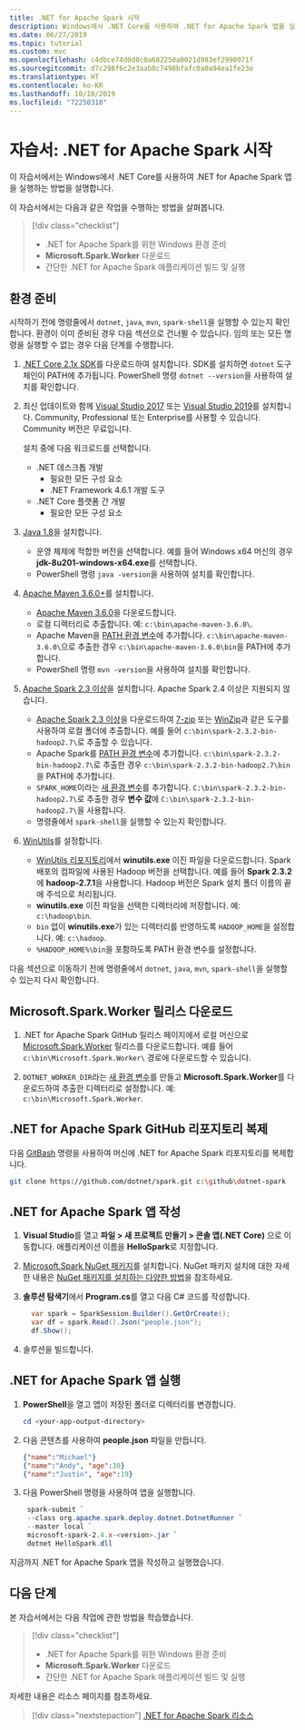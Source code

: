 ```yaml
---
title: .NET for Apache Spark 시작
description: Windows에서 .NET Core를 사용하여 .NET for Apache Spark 앱을 실행하는 방법을 살펴봅니다.
ms.date: 06/27/2019
ms.topic: tutorial
ms.custom: mvc
ms.openlocfilehash: c4dbce74d0d8c0a682250a8021d983ef2990971f
ms.sourcegitcommit: d7c298f6c2e3aab0c7498bfafc0a0a94ea1fe23e
ms.translationtype: HT
ms.contentlocale: ko-KR
ms.lasthandoff: 10/10/2019
ms.locfileid: "72250318"
---
```

# <a name="tutorial-get-started-with-net-for-apache-spark"></a>자습서: .NET for Apache Spark 시작

이 자습서에서는 Windows에서 .NET Core를 사용하여 .NET for Apache Spark 앱을 실행하는 방법을 설명합니다.

이 자습서에서는 다음과 같은 작업을 수행하는 방법을 살펴봅니다.

> [!div class="checklist"]
>
> * .NET for Apache Spark를 위한 Windows 환경 준비
> * **Microsoft.Spark.Worker** 다운로드
> * 간단한 .NET for Apache Spark 애플리케이션 빌드 및 실행

## <a name="prepare-your-environment"></a>환경 준비

시작하기 전에 명령줄에서 `dotnet`, `java`, `mvn`, `spark-shell`을 실행할 수 있는지 확인합니다. 환경이 이미 준비된 경우 다음 섹션으로 건너뛸 수 있습니다. 임의 또는 모든 명령을 실행할 수 없는 경우 다음 단계를 수행합니다.

1. [.NET Core 2.1x SDK](https://dotnet.microsoft.com/download/dotnet-core/2.1)를 다운로드하여 설치합니다. SDK를 설치하면 `dotnet` 도구 체인이 PATH에 추가됩니다. PowerShell 명령 `dotnet --version`을 사용하여 설치를 확인합니다.

2. 최신 업데이트와 함께 [Visual Studio 2017](https://www.visualstudio.com/downloads/) 또는 [Visual Studio 2019](https://visualstudio.microsoft.com/vs/preview/)를 설치합니다. Community, Professional 또는 Enterprise를 사용할 수 있습니다. Community 버전은 무료입니다.

   설치 중에 다음 워크로드를 선택합니다.
      * .NET 데스크톱 개발
          * 필요한 모든 구성 요소
          * .NET Framework 4.6.1 개발 도구
      * .NET Core 플랫폼 간 개발
          * 필요한 모든 구성 요소

3. [Java 1.8](https://www.oracle.com/technetwork/java/javase/downloads/jdk8-downloads-2133151.html)을 설치합니다.

    * 운영 체제에 적합한 버전을 선택합니다. 예를 들어 Windows x64 머신의 경우 **jdk-8u201-windows-x64.exe**를 선택합니다.
    * PowerShell 명령 `java -version`을 사용하여 설치를 확인합니다.

4. [Apache Maven 3.6.0+](https://maven.apache.org/download.cgi)를 설치합니다.
    * [Apache Maven 3.6.0](http://mirror.metrocast.net/apache/maven/maven-3/3.6.0/binaries/apache-maven-3.6.0-bin.zip)을 다운로드합니다.
    * 로컬 디렉터리로 추출합니다. 예: `c:\bin\apache-maven-3.6.0\`.
    * Apache Maven을 [PATH 환경 변수](https://www.java.com/en/download/help/path.xml)에 추가합니다. `c:\bin\apache-maven-3.6.0\`으로 추출한 경우 `c:\bin\apache-maven-3.6.0\bin`을 PATH에 추가합니다.
    * PowerShell 명령 `mvn -version`을 사용하여 설치를 확인합니다.

5. [Apache Spark 2.3 이상](https://spark.apache.org/downloads.html)을 설치합니다. Apache Spark 2.4 이상은 지원되지 않습니다.
    * [Apache Spark 2.3 이상](https://spark.apache.org/downloads.html)을 다운로드하여 [7-zip](https://www.7-zip.org/) 또는 [WinZip](https://www.winzip.com/)과 같은 도구를 사용하여 로컬 폴더에 추출합니다. 예를 들어 `c:\bin\spark-2.3.2-bin-hadoop2.7\`로 추출할 수 있습니다.
    * Apache Spark를 [PATH 환경 변수](https://www.java.com/en/download/help/path.xml)에 추가합니다. `c:\bin\spark-2.3.2-bin-hadoop2.7\`로 추출한 경우 `c:\bin\spark-2.3.2-bin-hadoop2.7\bin`을 PATH에 추가합니다.
    * `SPARK_HOME`이라는 [새 환경 변수](https://www.java.com/en/download/help/path.xml)를 추가합니다. `C:\bin\spark-2.3.2-bin-hadoop2.7\`로 추출한 경우 **변수 값**에 `C:\bin\spark-2.3.2-bin-hadoop2.7\`을 사용합니다.
    * 명령줄에서 `spark-shell`을 실행할 수 있는지 확인합니다.

6. [WinUtils](https://github.com/steveloughran/winutils)를 설정합니다.
    * [WinUtils 리포지토리](https://github.com/steveloughran/winutils)에서 **winutils.exe** 이진 파일을 다운로드합니다. Spark 배포의 컴파일에 사용된 Hadoop 버전을 선택합니다. 예를 들어 **Spark 2.3.2**에 **hadoop-2.7.1**을 사용합니다. Hadoop 버전은 Spark 설치 폴더 이름의 끝에 주석으로 처리됩니다.
    * **winutils.exe** 이진 파일을 선택한 디렉터리에 저장합니다. 예: `c:\hadoop\bin`.
    * `bin` 없이 **winutils.exe**가 있는 디렉터리를 반영하도록 `HADOOP_HOME`을 설정합니다. 예: `c:\hadoop`.
    * `%HADOOP_HOME%\bin`을 포함하도록 PATH 환경 변수를 설정합니다.

다음 섹션으로 이동하기 전에 명령줄에서 `dotnet`, `java`, `mvn`, `spark-shell`을 실행할 수 있는지 다시 확인합니다.

## <a name="download-the-microsoftsparkworker-release"></a>Microsoft.Spark.Worker 릴리스 다운로드

1. .NET for Apache Spark GitHub 릴리스 페이지에서 로컬 머신으로 [Microsoft.Spark.Worker](https://github.com/dotnet/spark/releases) 릴리스를 다운로드합니다. 예를 들어 `c:\bin\Microsoft.Spark.Worker\` 경로에 다운로드할 수 있습니다.

2. `DOTNET_WORKER_DIR`라는 [새 환경 변수](https://www.java.com/en/download/help/path.xml)를 만들고 **Microsoft.Spark.Worker**를 다운로드하여 추출한 디렉터리로 설정합니다. 예: `c:\bin\Microsoft.Spark.Worker`.

## <a name="clone-the-net-for-apache-spark-github-repo"></a>.NET for Apache Spark GitHub 리포지토리 복제

다음 [GitBash](https://gitforwindows.org/) 명령을 사용하여 머신에 .NET for Apache Spark 리포지토리를 복제합니다.

```bash
git clone https://github.com/dotnet/spark.git c:\github\dotnet-spark
```

## <a name="write-a-net-for-apache-spark-app"></a>.NET for Apache Spark 앱 작성

1. **Visual Studio**를 열고 **파일 > 새 프로젝트 만들기 > 콘솔 앱(.NET Core)** 으로 이동합니다. 애플리케이션 이름을 **HelloSpark**로 지정합니다.

2. [Microsoft.Spark NuGet 패키지](https://www.nuget.org/profiles/spark)를 설치합니다. NuGet 패키지 설치에 대한 자세한 내용은 [NuGet 패키지를 설치하는 다양한 방법](https://docs.microsoft.com/nuget/consume-packages/ways-to-install-a-package)을 참조하세요.

3. **솔루션 탐색기**에서 **Program.cs**를 열고 다음 C# 코드를 작성합니다.

   ```csharp
     var spark = SparkSession.Builder().GetOrCreate();
     var df = spark.Read().Json("people.json");
     df.Show();
   ```

4. 솔루션을 빌드합니다.

## <a name="run-your-net-for-apache-spark-app"></a>.NET for Apache Spark 앱 실행

1. **PowerShell**을 열고 앱이 저장된 폴더로 디렉터리를 변경합니다.

   ```powershell
   cd <your-app-output-directory>
   ```

2. 다음 콘텐츠를 사용하여 **people.json** 파일을 만듭니다.

   ```json
   {"name":"Michael"}
   {"name":"Andy", "age":30}
   {"name":"Justin", "age":19}
   ```

3. 다음 PowerShell 명령을 사용하여 앱을 실행합니다.

   ```powershell
    spark-submit `
    --class org.apache.spark.deploy.dotnet.DotnetRunner `
    --master local `
    microsoft-spark-2.4.x-<version>.jar `
    dotnet HelloSpark.dll
    ```

지금까지 .NET for Apache Spark 앱을 작성하고 실행했습니다.

## <a name="next-steps"></a>다음 단계

본 자습서에서는 다음 작업에 관한 방법을 학습했습니다.
> [!div class="checklist"]
>
> * .NET for Apache Spark를 위한 Windows 환경 준비
> * **Microsoft.Spark.Worker** 다운로드
> * 간단한 .NET for Apache Spark 애플리케이션 빌드 및 실행

자세한 내용은 리소스 페이지를 참조하세요.
> [!div class="nextstepaction"]
> [.NET for Apache Spark 리소스](../resources/index.md)
